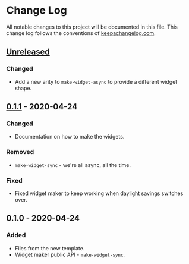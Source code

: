 # Change Log
All notable changes to this project will be documented in this file. This change log follows the conventions of [keepachangelog.com](http://keepachangelog.com/).

## [Unreleased]
### Changed
- Add a new arity to `make-widget-async` to provide a different widget shape.

## [0.1.1] - 2020-04-24
### Changed
- Documentation on how to make the widgets.

### Removed
- `make-widget-sync` - we're all async, all the time.

### Fixed
- Fixed widget maker to keep working when daylight savings switches over.

## 0.1.0 - 2020-04-24
### Added
- Files from the new template.
- Widget maker public API - `make-widget-sync`.

[Unreleased]: https://github.com/your-name/thinkfp/compare/0.1.1...HEAD
[0.1.1]: https://github.com/your-name/thinkfp/compare/0.1.0...0.1.1
